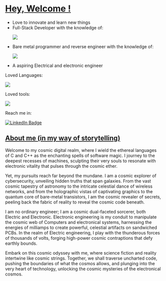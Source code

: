 <h1><u>Hey, Welcome !</u></h1>
<div>
  <ul>
    <li>Love to innovate and learn new things</li>
    <li>Full-Stack Developer with the knowledge of: 
      <p><img src="https://skillicons.dev/icons?i=html,css,js,react,ts,nextjs,bootstrap,git"></p></li>
      <li>Bare metal programmer and reverse engineer with the knowledge of:
     <p><img src="https://skillicons.dev/icons?i=c,rust,py"</p></li>
<li>A aspiring Electrical and  electronic engineer</li>
  </ul>
  <p>Loved Languages: </p>
<a href="https://skillicons.dev">
            <img src="https://skillicons.dev/icons?i=cpp,rust,c,python" /></a>
  <p>Loved tools:</p>
  <a href="https://skillicons.dev">
            <img src="https://skillicons.dev/icons?i=emacs,linux" /></a>
   <p>Reach me in: </p> 
      <a href= "https://www.linkedin.com/in/tamilanth">
        <img src="https://img.shields.io/badge/LinkedIn-blue?style=for-the-badge&logo=linkedin&logoColor=white" alt="LinkedIn Badge"/>
      </a>
</div>
<h2><u>About me (in my way of storytelling)</u></h2>
Welcome to my cosmic digital realm, where I wield the ethereal languages of C and C++ as the enchanting spells of software magic. I journey to the deepest recesses of machines, sculpting their very souls to resonate with electronic vitality that pulses through the cosmic ether.

Yet, my pursuits reach far beyond the mundane. I am a cosmic explorer of cybersecurity, unveiling hidden truths that span galaxies. From the vast cosmic tapestry of astronomy to the intricate celestial dance of wireless networks, and from the holographic vistas of captivating graphics to the quantum core of bare-metal transistors, I am the cosmic revealer of secrets, peeling back the fabric of reality to reveal the cosmic code beneath.

I am no ordinary engineer; I am a cosmic dual-faceted sorcerer, both Electric and Electronic. Electronic engineering is my conduit to manipulate the cosmic web of Computers and electronical systems, harnessing the energies of milliamps to create powerful, celestial artifacts on sandwiched PCBs. In the realm of Electric engineering, I play with the thunderous forces of thousands of volts, forging high-power cosmic contraptions that defy earthly bounds.

Embark on this cosmic odyssey with me, where science fiction and reality intertwine like cosmic strings. Together, we shall traverse uncharted code, pushing the boundaries of what the cosmos allows, and plunging into the very heart of technology, unlocking the cosmic mysteries of the electronical cosmos.
